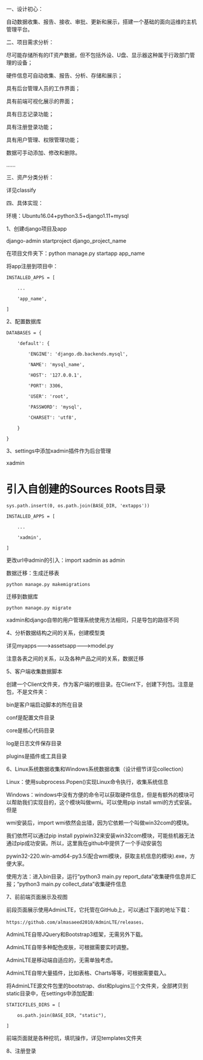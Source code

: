 一、设计初心：

自动数据收集、报告、接收、审批、更新和展示，搭建一个基础的面向运维的主机管理平台。

二、项目需求分析：

尽可能存储所有的IT资产数据，但不包括外设、U盘、显示器这种属于行政部门管理的设备；

硬件信息可自动收集、报告、分析、存储和展示；

具有后台管理人员的工作界面；

具有前端可视化展示的界面；

具有日志记录功能；

具有注册登录功能；

具有用户管理、权限管理功能；

数据可手动添加、修改和删除。

......

三、资产分类分析：

详见classify

四、具体实现：

环境：Ubuntu16.04+python3.5+django1.11+mysql

1、创建django项目及app

django-admin startproject django_project_name

在项目文件夹下：python manage.py startapp app_name

将app注册到项目中：

	INSTALLED_APPS = [

		...

		'app_name',

	]

2、配置数据库

	DATABASES = {

		'default': {

			'ENGINE': 'django.db.backends.mysql',

			'NAME': 'mysql_name',

			'HOST': '127.0.0.1',

			'PORT': 3306,

			'USER': 'root',

			'PASSWORD': 'mysql',

			'CHARSET': 'utf8',

		}

	}

3、settings中添加xadmin插件作为后台管理

xadmin

# 引入自创建的Sources Roots目录

	sys.path.insert(0, os.path.join(BASE_DIR, 'extapps'))

	INSTALLED_APPS = [

		...

		'xadmin',

	]

更改url中admin的引入：import xadmin as admin

数据迁移：生成迁移表

	python manage.py makemigrations

迁移到数据库

	python manage.py migrate

xadmin和django自带的用户管理系统使用方法相同，只是导包的路径不同

4、分析数据结构之间的关系，创建模型类

详见myapps--->assetsapp--->model.py

注意各表之间的关系，以及各种产品之间的关系，数据迁移

5、客户端收集数据脚本

创建一个Client文件夹，作为客户端的根目录。在Client下，创建下列包。注意是包，不是文件夹：

bin是客户端启动脚本的所在目录

conf是配置文件目录

core是核心代码目录

log是日志文件保存目录

plugins是插件或工具目录

6、Linux系统数据收集和Windows系统数据收集（设计细节详见collection）

Linux：使用subprocess.Popen()实现Linux命令执行，收集系统信息

Windows：windows中没有方便的命令可以获取硬件信息，但是有额外的模块可以帮助我们实现目的，这个模块叫做wmi。可以使用pip install wmi的方式安装。但是

wmi安装后，import wmi依然会出错，因为它依赖一个叫做win32com的模块。

我们依然可以通过pip install pypiwin32来安装win32com模块，可能些机器无法通过pip成功安装。所以，这里我在github中提供了一个手动安装包

pywin32-220.win-amd64-py3.5(配合wmi模块，获取主机信息的模块).exe，方便大家。

使用方法：进入bin目录，运行“python3 main.py report_data”收集硬件信息并汇报；“python3 main.py collect_data”收集硬件信息

7、前前端页面展示及视图

前段页面展示使用AdminLTE，它托管在GitHub上，可以通过下面的地址下载：

	https://github.com/almasaeed2010/AdminLTE/releases，

AdminLTE自带JQuery和Bootstrap3框架，无需另外下载。

AdminLTE自带多种配色皮肤，可根据需要实时调整。

AdminLTE是移动端自适应的，无需单独考虑。

AdminLTE自带大量插件，比如表格、Charts等等，可根据需要载入。

将AdminLTE源文件包里的bootstrap、dist和plugins三个文件夹，全部拷贝到 static目录中，在settings中添加配置:

	STATICFILES_DIRS = [

		os.path.join(BASE_DIR, "static"),

	]
前端页面就是各种挖坑，填坑操作，详见templates文件夹

8、注册登录
